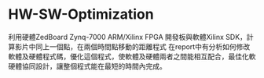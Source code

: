 # HW-SW-Optimization
利用硬體ZedBoard Zynq-7000 ARM/Xilinx FPGA 開發板與軟體Xilinx SDK，計算影片中同上一個點，在兩個時間點移動的距離程式
在report中有分析如何修改軟體及硬體程式碼，優化這個程式，使軟體及硬體兩者之間能相互配合，最佳化軟硬體協同設計，讓整個程式能在最短的時間內完成。

